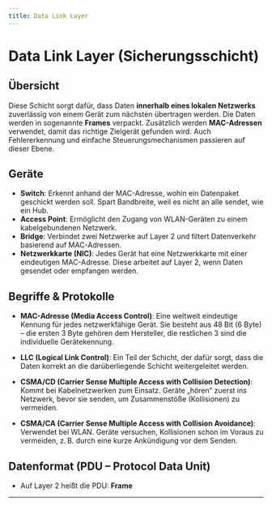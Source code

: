 ```yaml
---
title: Data Link Layer
---
```


# Data Link Layer (Sicherungsschicht)

## Übersicht

Diese Schicht sorgt dafür, dass Daten **innerhalb eines lokalen Netzwerks** zuverlässig von einem Gerät zum nächsten übertragen werden. Die Daten werden in sogenannte **Frames** verpackt. Zusätzlich werden **MAC-Adressen** verwendet, damit das richtige Zielgerät gefunden wird. Auch Fehlererkennung und einfache Steuerungsmechanismen passieren auf dieser Ebene.

## Geräte

- **Switch**: Erkennt anhand der MAC-Adresse, wohin ein Datenpaket geschickt werden soll. Spart Bandbreite, weil es nicht an alle sendet, wie ein Hub.
- **Access Point**: Ermöglicht den Zugang von WLAN-Geräten zu einem kabelgebundenen Netzwerk.
- **Bridge**: Verbindet zwei Netzwerke auf Layer 2 und filtert Datenverkehr basierend auf MAC-Adressen.
- **Netzwerkkarte (NIC)**: Jedes Gerät hat eine Netzwerkkarte mit einer eindeutigen MAC-Adresse. Diese arbeitet auf Layer 2, wenn Daten gesendet oder empfangen werden.

## Begriffe & Protokolle

- **MAC-Adresse (Media Access Control)**: Eine weltweit eindeutige Kennung für jedes netzwerkfähige Gerät. Sie besteht aus 48 Bit (6 Byte) – die ersten 3 Byte gehören dem Hersteller, die restlichen 3 sind die individuelle Gerätekennung.
- **LLC (Logical Link Control)**: Ein Teil der Schicht, der dafür sorgt, dass die Daten korrekt an die darüberliegende Schicht weitergeleitet werden.

- **CSMA/CD (Carrier Sense Multiple Access with Collision Detection)**: Kommt bei Kabelnetzwerken zum Einsatz. Geräte „hören“ zuerst ins Netzwerk, bevor sie senden, um Zusammenstöße (Kollisionen) zu vermeiden.

- **CSMA/CA (Carrier Sense Multiple Access with Collision Avoidance)**: Verwendet bei WLAN. Geräte versuchen, Kollisionen schon im Voraus zu vermeiden, z. B. durch eine kurze Ankündigung vor dem Senden.

## Datenformat (PDU – Protocol Data Unit)

- Auf Layer 2 heißt die PDU: **Frame**

---
